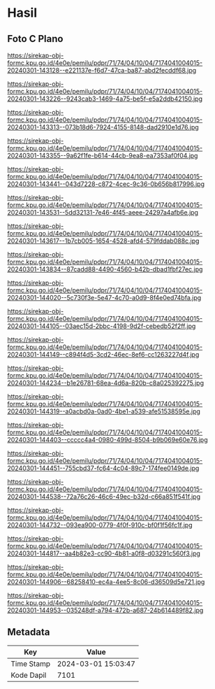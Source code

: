 # Hasil

## Foto C Plano

https://sirekap-obj-formc.kpu.go.id/4e0e/pemilu/pdpr/71/74/04/10/04/7174041004015-20240301-143128--e221137e-f6d7-47ca-ba87-abd2fecddf68.jpg

https://sirekap-obj-formc.kpu.go.id/4e0e/pemilu/pdpr/71/74/04/10/04/7174041004015-20240301-143226--9243cab3-1469-4a75-be5f-e5a2ddb42150.jpg

https://sirekap-obj-formc.kpu.go.id/4e0e/pemilu/pdpr/71/74/04/10/04/7174041004015-20240301-143313--073b18d6-7924-4155-8148-dad2910e1d76.jpg

https://sirekap-obj-formc.kpu.go.id/4e0e/pemilu/pdpr/71/74/04/10/04/7174041004015-20240301-143355--9a62f1fe-b614-44cb-9ea8-ea7353af0f04.jpg

https://sirekap-obj-formc.kpu.go.id/4e0e/pemilu/pdpr/71/74/04/10/04/7174041004015-20240301-143441--043d7228-c872-4cec-9c36-0b656b817996.jpg

https://sirekap-obj-formc.kpu.go.id/4e0e/pemilu/pdpr/71/74/04/10/04/7174041004015-20240301-143531--5dd32131-7e46-4f45-aeee-24297a4afb6e.jpg

https://sirekap-obj-formc.kpu.go.id/4e0e/pemilu/pdpr/71/74/04/10/04/7174041004015-20240301-143617--1b7cb005-1654-4528-afd4-579fddab088c.jpg

https://sirekap-obj-formc.kpu.go.id/4e0e/pemilu/pdpr/71/74/04/10/04/7174041004015-20240301-143834--87cadd88-4490-4560-b42b-dbad1fbf27ec.jpg

https://sirekap-obj-formc.kpu.go.id/4e0e/pemilu/pdpr/71/74/04/10/04/7174041004015-20240301-144020--5c730f3e-5e47-4c70-a0d9-8f4e0ed74bfa.jpg

https://sirekap-obj-formc.kpu.go.id/4e0e/pemilu/pdpr/71/74/04/10/04/7174041004015-20240301-144105--03aec15d-2bbc-4198-9d2f-cebedb52f2ff.jpg

https://sirekap-obj-formc.kpu.go.id/4e0e/pemilu/pdpr/71/74/04/10/04/7174041004015-20240301-144149--c894f4d5-3cd2-46ec-8ef6-cc1263227d4f.jpg

https://sirekap-obj-formc.kpu.go.id/4e0e/pemilu/pdpr/71/74/04/10/04/7174041004015-20240301-144234--b1e26781-68ea-4d6a-820b-c8a025392275.jpg

https://sirekap-obj-formc.kpu.go.id/4e0e/pemilu/pdpr/71/74/04/10/04/7174041004015-20240301-144319--a0acbd0a-0ad0-4be1-a539-afe51538595e.jpg

https://sirekap-obj-formc.kpu.go.id/4e0e/pemilu/pdpr/71/74/04/10/04/7174041004015-20240301-144403--ccccc4a4-0980-499d-8504-b9b069e60e76.jpg

https://sirekap-obj-formc.kpu.go.id/4e0e/pemilu/pdpr/71/74/04/10/04/7174041004015-20240301-144451--755cbd37-fc64-4c04-89c7-174fee0149de.jpg

https://sirekap-obj-formc.kpu.go.id/4e0e/pemilu/pdpr/71/74/04/10/04/7174041004015-20240301-144538--72a76c26-46c6-49ec-b32d-c66a851f541f.jpg

https://sirekap-obj-formc.kpu.go.id/4e0e/pemilu/pdpr/71/74/04/10/04/7174041004015-20240301-144732--093ea900-0779-4f0f-910c-bf0f1f56fc1f.jpg

https://sirekap-obj-formc.kpu.go.id/4e0e/pemilu/pdpr/71/74/04/10/04/7174041004015-20240301-144817--aa4b82e3-cc90-4b81-a0f8-d03291c560f3.jpg

https://sirekap-obj-formc.kpu.go.id/4e0e/pemilu/pdpr/71/74/04/10/04/7174041004015-20240301-144906--68258410-ec4a-4ee5-8c06-d36509d5e721.jpg

https://sirekap-obj-formc.kpu.go.id/4e0e/pemilu/pdpr/71/74/04/10/04/7174041004015-20240301-144953--035248df-a794-472b-a687-24b614489f82.jpg


## Metadata

| Key        | Value               |
| ---------- | ------------------- |
| Time Stamp | 2024-03-01 15:03:47 |
| Kode Dapil | 7101                |



